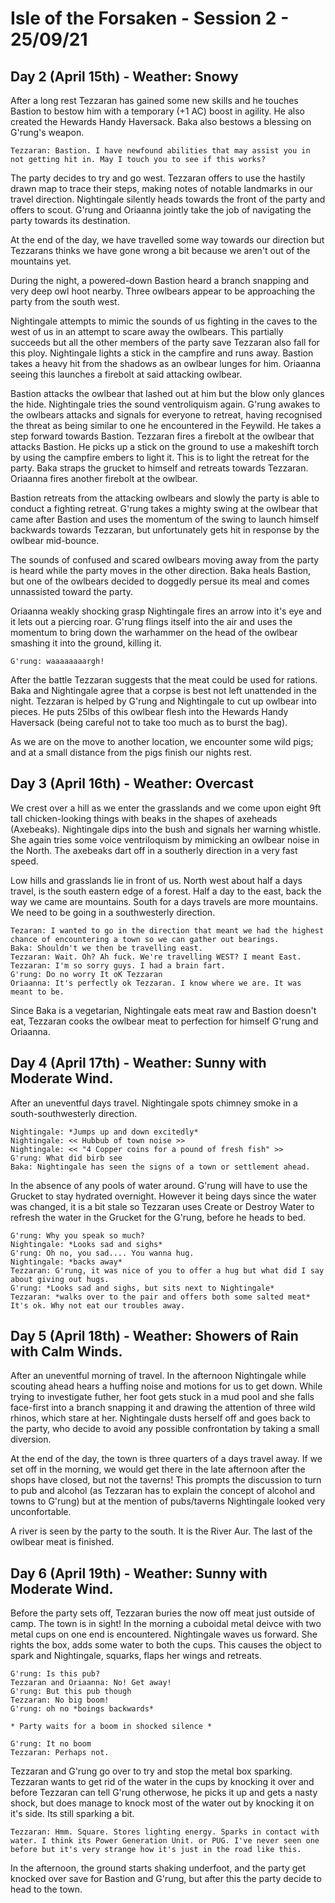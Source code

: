 # Isle of the Forsaken - Session 2 - 25/09/21
 

## Day 2 (April 15th) - Weather: Snowy
After a long rest Tezzaran has gained some new skills and he touches Bastion to bestow him with a temporary (+1 AC) boost in agility. He also created the Hewards Handy Haversack. Baka also bestows a blessing on G'rung's weapon. 
~~~
Tezzaran: Bastion. I have newfound abilities that may assist you in not getting hit in. May I touch you to see if this works?
~~~

The party decides to try and go west. Tezzaran offers to use the hastily drawn map to trace their steps, making notes of notable landmarks in our travel direction. Nightingale silently heads towards the front of the party and offers to scout. G'rung and Oriaanna jointly take the job of navigating the party towards its destination. 

At the end of the day, we have travelled some way towards our direction but Tezzarans thinks we have gone wrong a bit because we aren't out of the mountains yet. 

During the night, a powered-down Bastion heard a branch snapping and very deep owl hoot nearby. Three owlbears appear to be approaching the party from the south west. 

Nightingale attempts to mimic the sounds of us fighting in the caves to the west of us in an attempt to scare away the owlbears. This partially succeeds but all the other members of the party save Tezzaran also fall for this ploy. Nightingale lights a stick in the campfire and runs away. Bastion takes a heavy hit from the shadows as an owlbear lunges for him. Oriaanna seeing this launches a firebolt at said attacking owlbear. 

Bastion attacks the owlbear that lashed out at him but the blow only glances the hide. Nightingale tries the sound ventroliquism again. G'rung awakes to the owlbears attacks and signals for everyone to retreat, having recognised the threat as being similar to one he encountered in the Feywild. He takes a step forward towards Bastion. Tezzaran fires a firebolt at the owlbear that attacks Bastion. He picks up a stick on the ground to use a makeshift torch by using the campfire embers to light it. This is to light the retreat for the party. Baka straps the grucket to himself and retreats towards Tezzaran. Oriaanna fires another firebolt at the owlbear. 

Bastion retreats from the attacking owlbears and slowly the party is able to conduct a fighting retreat. G'rung takes a mighty swing at the owlbear that came after Bastion and uses the momentum of the swing to launch himself backwards towards Tezzaran, but unfortunately gets hit in response by the owlbear mid-bounce.

The sounds of confused and scared owlbears moving away from the party is heard while the party moves in the other direction. Baka heals Bastion, but one of the owlbears decided to doggedly persue its meal and comes unnassisted toward the party. 

Oriaanna weakly shocking grasp Nightingale fires an arrow into it's eye and it lets out a piercing roar. G'rung flings itself into the air and uses the momentum to bring down the warhammer on the head of the owlbear smashing it into the ground, killing it.

~~~
G'rung: waaaaaaaargh!
~~~

After the battle Tezzaran suggests that the meat could be used for rations. Baka and Nightingale agree that a corpse is best not left unattended in the night. Tezzaran is helped by G'rung and Nightingale to cut up owlbear into pieces. He puts 25lbs of this owlbear flesh into the Hewards Handy Haversack (being careful not to take too much as to burst the bag).  

As we are on the move to another location, we encounter some wild pigs; and at a small distance from the pigs finish our nights rest. 

## Day 3 (April 16th) - Weather: Overcast

We crest over a hill as we enter the grasslands and we come upon eight 9ft tall chicken-looking things with beaks in the shapes of axeheads (Axebeaks). Nightingale dips into the bush and signals her warning whistle. She again tries some voice ventriloquism by mimicking an owlbear noise in the North. The axebeaks dart off in a southerly direction in a very fast speed.

Low hills and grasslands lie in front of us. North west about half a days travel, is the south eastern edge of a forest. Half a day to the east, back the way we came are mountains. South for a days travels are more mountains. We need to be going in a southwesterly direction. 

~~~
Tezaran: I wanted to go in the direction that meant we had the highest chance of encountering a town so we can gather out bearings. 
Baka: Shouldn't we then be travelling east. 
Tezzaran: Wait. Oh? Ah fuck. We're travelling WEST? I meant East. 
Tezzaran: I'm so sorry guys. I had a brain fart.
G'rung: Do no worry It oK Tezzaran
Oriaanna: It's perfectly ok Tezzaran. I know where we are. It was meant to be. 
~~~

Since Baka is a vegetarian, Nightingale eats meat raw and Bastion doesn't eat, Tezzaran cooks the owlbear meat to perfection for himself G'rung and Oriaanna. 

## Day 4 (April 17th) - Weather: Sunny with Moderate Wind.

After an uneventful days travel. Nightingale spots chimney smoke in a south-southwesterly direction.

~~~
Nightingale: *Jumps up and down excitedly*
Nightingale: << Hubbub of town noise >>
Nightingale: << "4 Copper coins for a pound of fresh fish" >>
G'rung: What did birb see
Baka: Nightingale has seen the signs of a town or settlement ahead.
~~~

In the absence of any pools of water around. G'rung will have to use the Grucket to stay hydrated overnight. However it being days since the water was changed, it is a bit stale so Tezzaran uses Create or Destroy Water to refresh the water in the Grucket for the G'rung, before he heads to bed.

~~~
G'rung: Why you speak so much?
Nightingale: *Looks sad and sighs*
G'rung: Oh no, you sad.... You wanna hug.
Nightingale: *backs away*
Tezzaran: G'rung, it was nice of you to offer a hug but what did I say about giving out hugs.
G'rung: *Looks sad and sighs, but sits next to Nightingale*
Tezzaran: *walks over to the pair and offers both some salted meat* It's ok. Why not eat our troubles away. 
~~~

## Day 5 (April 18th) - Weather: Showers of Rain with Calm Winds.

After an uneventful morning of travel. In the afternoon Nightingale while scouting ahead hears a huffing noise and motions for us to get down. While trying to investigate futher, her foot gets stuck in a mud pool and she falls face-first into a branch snapping it and drawing the attention of three wild rhinos, which stare at her. Nightingale dusts herself off and goes back to the party, who decide to avoid any possible confrontation by taking a small diversion. 

At the end of the day, the town is three quarters of a days travel away. If we set off in the morning, we would get there in the late afternoon after the shops have closed, but not the taverns! This prompts the discussion to turn to pub and alcohol (as Tezzaran has to explain the concept of alcohol and towns to G'rung) but at the mention of pubs/taverns Nightingale looked very unconfortable. 

A river is seen by the party to the south. It is the River Aur. The last of the owlbear meat is finished.

## Day 6 (April 19th) - Weather: Sunny with Moderate Wind.

Before the party sets off, Tezzaran buries the now off meat just outside of camp. The town is in sight! In the morning  a cuboidal metal deivce with two metal cups on one end is encountered. Nightingale waves us forward. She rights the box, adds some water to both the cups. This causes the object to spark and Nightingale, squarks, flaps her wings and retreats.

~~~
G'rung: Is this pub?
Tezzaran and Oriaanna: No! Get away!
G'rung: But this pub though
Tezzaran: No big boom!
G'rung: oh no *boings backwards*

* Party waits for a boom in shocked silence *

G'rung: It no boom
Tezzaran: Perhaps not. 
~~~
Tezzaran and G'rung go over to try and stop the metal box sparking. Tezzaran wants to get rid of the water in the cups by knocking it over and before Tezzaran can tell G'rung otherwose, he picks it up and gets a nasty shock, but does manage to knock most of the water out by knocking it on it's side. Its still sparking a bit. 

~~~
Tezzaran: Hmm. Square. Stores lighting energy. Sparks in contact with water. I think its Power Generation Unit. or PUG. I've never seen one before but it's very strange how it's just in the road like this.  
~~~

In the afternoon, the ground starts shaking underfoot, and the party get knocked over save for Bastion and G'rung, but after this the party decide to head to the town. 

